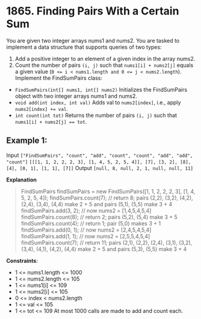 # 1865. Finding Pairs With a Certain Sum
You are given two integer arrays nums1 and nums2. You are tasked to implement a data structure that supports queries of two types:

1. Add a positive integer to an element of a given index in the array nums2.
2. Count the number of pairs `(i, j)` such that `nums1[i] + nums2[j]` equals a given value (`0 <= i < nums1.length and 0 <= j < nums2.length`).
Implement the FindSumPairs class:

- `FindSumPairs(int[] nums1, int[] nums2)` Initializes the FindSumPairs object with two integer arrays nums1 and nums2.
- `void add(int index, int val)` Adds val to `nums2[index]`, i.e., apply `nums2[index] += val`.
- `int count(int tot)` Returns the number of pairs `(i, j)` such that `nums1[i] + nums2[j] == tot`.
 

## Example 1:

Input
`["FindSumPairs", "count", "add", "count", "count", "add", "add", "count"]`
`[[[1, 1, 2, 2, 2, 3], [1, 4, 5, 2, 5, 4]], [7], [3, 2], [8], [4], [0, 1], [1, 1], [7]]`
Output
`[null, 8, null, 2, 1, null, null, 11]`

**Explanation**
>FindSumPairs findSumPairs = new FindSumPairs([1, 1, 2, 2, 2, 3], [1, 4, 5, 2, 5, 4]);
>findSumPairs.count(7);  // return 8; pairs (2,2), (3,2), (4,2), (2,4), (3,4), (4,4) make 2 + 5 and pairs (5,1), (5,5) make 3 + 4
>findSumPairs.add(3, 2); // now nums2 = [1,4,5,4,5,4]
>findSumPairs.count(8);  // return 2; pairs (5,2), (5,4) make 3 + 5
>findSumPairs.count(4);  // return 1; pair (5,0) makes 3 + 1
>findSumPairs.add(0, 1); // now nums2 = [2,4,5,4,5,4]
>findSumPairs.add(1, 1); // now nums2 = [2,5,5,4,5,4]
>findSumPairs.count(7);  // return 11; pairs (2,1), (2,2), (2,4), (3,1), (3,2), (3,4), (4,1), (4,2), (4,4) make 2 + 5 and pairs (5,3), (5,5) make 3 + 4
 

**Constraints**:
- 1 <= nums1.length <= 1000
- 1 <= nums2.length <= 105
- 1 <= nums1[i] <= 109
- 1 <= nums2[i] <= 105
- 0 <= index < nums2.length
- 1 <= val <= 105
- 1 <= tot <= 109
At most 1000 calls are made to add and count each.